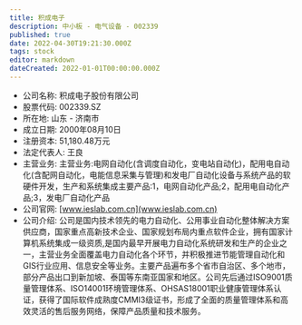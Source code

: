 ```yaml
---
title: 积成电子
description: 中小板 - 电气设备 - 002339
published: true
date: 2022-04-30T19:21:30.000Z
tags: stock
editor: markdown
dateCreated: 2022-01-01T00:00:00.000Z
---
```


- 公司名称: 积成电子股份有限公司
- 股票代码: 002339.SZ
- 所在地: 山东 - 济南市
- 成立日期: 2000年08月10日
- 注册资本: 51,180.48万元
- 法定代表人: 王良
- 主营业务: 主营业务:电网自动化(含调度自动化，变电站自动化)，配用电自动化(含配网自动化，电能信息采集与管理)和发电厂自动化设备与系统产品的软硬件开发，生产和系统集成主要产品:1，电网自动化产品;2，配用电自动化产品;3，发电厂自动化产品
- 公司官网: [www.ieslab.com.cn](www.ieslab.com.cn)
- 公司介绍: 公司是国内技术领先的电力自动化、公用事业自动化整体解决方案供应商，国家重点高新技术企业、国家规划布局内重点软件企业，拥有国家计算机系统集成一级资质,是国内最早开展电力自动化系统研发和生产的企业之一，主营业务全面覆盖电力自动化各个环节，并积极推进节能管理自动化和GIS行业应用、信息安全等业务。主要产品遍布多个省市自治区、多个地市，部分产品出口到新加坡、泰国等东南亚国家和地区。公司先后通过ISO9001质量管理体系、ISO14001环境管理体系、OHSAS18001职业健康管理体系认证，获得了国际软件成熟度CMMI3级证书，形成了全面的质量管理体系和高效灵活的售后服务网络，保障产品质量和技术服务。


